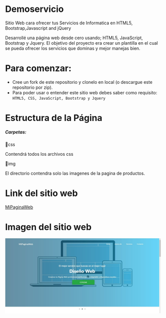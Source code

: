 # Demoservicio
Sitio Web cara ofrecer tus Servicios de Informatica en HTML5, Bootstrap,Javascript and jQuery

Desarrollé una página web desde cero usando; HTML5, JavaScript, Bootstrap y Jquery.
El objetivo del proyecto era crear un plantilla en el cual se pueda ofrecer los servicios que dominas y mejor manejas bien. 

Para comenzar:
==========
<ul>
  <li>Cree un fork de este repositorio y clonelo en local (o descargue este repositorio por zip).</li>
  <li>Para poder usar o entender este sitio web debes saber como requisito: <code>HTML5, CSS, JavaScript, Bootstrap y Jquery</code></li>
</ul>

Estructura de la Página
==========
<h5>Carpetas:</h5>

📁css

Contendrá todos los archivos css




📁img

El directorio contendra solo las imagenes de la pagina de productos.


Link del sitio web
==========

<a href="https://demoservicioss.000webhostapp.com/">MiPaginaWeb</a>



Imagen del sitio web
==========

![](https://github.com/isgam1/demoservicio/blob/master/readme/DemoServicio.JPG)
